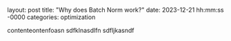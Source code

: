 layout: post
title: "Why does Batch Norm work?"
date: 2023-12-21 hh:mm:ss -0000
categories: optimization

contenteontenfoasn
sdfklnasdlfn
sdfljkasndf

